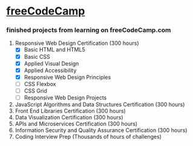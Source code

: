 # [freeCodeCamp](https://www.freecodecamp.org/tiggertiffin87)
### finished projects from learning on freeCodeCamp.com
1. Responsive Web Design Certification (300 hours)
    - [x] Basic HTML and HTML5
    - [x] Basic CSS
    - [x] Applied Visual Design
    - [x] Applied Accessibility
    - [x] Responsive Web Design Principles
    - [ ] CSS Flexbox
    - [ ] CSS Grid
    - [ ] Responsive Web Design Projects
2. JavaScript Algorithms and Data Structures Certification (300 hours)
3. Front End Libraries Certification (300 hours)
4. Data Visualization Certification (300 hours)
5. APIs and Microservices Certification (300 hours)
6. Information Security and Quality Assurance Certification (300 hours)
7. Coding Interview Prep (Thousands of hours of challenges)
